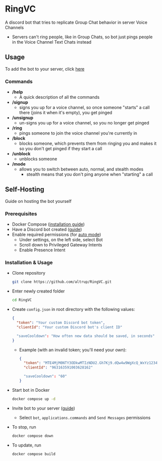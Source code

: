 # RingVC
A discord bot that tries to replicate Group Chat behavior in server Voice Channels
- Servers can't ring people, like in Group Chats, so bot just pings people in the Voice Channel Text Chats instead

## Usage
To add the bot to your server, click [here](https://discord.com/oauth2/authorize?client_id=885686322973536267)
### Commands
- **/help**
	- A quick description of all the commands
- **/signup**
	- signs you up for a voice channel, so once someone "starts" a call there (joins it when it's empty), you get pinged
- **/unsignup**
	- un-signs you up for a voice channel, so you no longer get pinged
- **/ring**
	- pings someone to join the voice channel you're currently in
- **/block**
	- blocks someone, which prevents them from ringing you and makes it so you don't get pinged if they start a call
- **/unblock**
	- unblocks someone
<a name="mode"></a>
- **/mode**
	- allows you to switch between auto, normal, and stealth modes
 		- stealth means that you don't ping anyone when "starting" a call

## Self-Hosting
Guide on hosting the bot yourself

### Prerequisites
- Docker Compose ([installation guide](https://docs.docker.com/compose/install/))
- Have a Discord bot created ([guide](https://discordjs.guide/preparations/setting-up-a-bot-application.html#creating-your-bot))
- Enable required permissions (for [auto mode](#mode))
	- Under settings, on the left side, select Bot
	- Scroll down to Privileged Gateway Intents
	- Enable Presence Intent

### Installation & Usage
- Clone repository
  
  ```bash
  git clone https://github.com/altrup/RingVC.git
  ```
- Enter newly created folder
  
  ```bash
  cd RingVC
  ```
- Create `config.json` in root directory with the following values:
  ```JSON
  {
    "token": "Your custom Discord bot token",
    "clientId": "Your custom Discord bot's client ID"

    "saveCooldown": "How often new data should be saved, in seconds"
  }
  ```
  - Example (with an invalid token; you'll need your own):
    
    ```JSON
    {
      "token": "MTE4MjM0NTY3ODkwMTIzNDU2.Gh7Kj9.dQw4w9WgXcQ_WxYz1234567890AbCdEfGhIjKlM",
      "clientId": "963163591003628162"

      "saveCooldown": "60"
    }
    ```
- Start bot in Docker

  ```bash
  docker compose up -d
  ```
- Invite bot to your server ([guide](https://discordjs.guide/preparations/adding-your-bot-to-servers.html#creating-and-using-your-invite-link))
  - Select `bot`, `applications.commands` and `Send Messages` permissions
- To stop, run

  ```bash
  docker compose down
  ```
- To update, run

  ```bash
  docker compose build
  ```